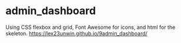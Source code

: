 # admin_dashboard

Using CSS flexbox and grid, Font Awesome for icons, and html for the skeleton.
https://lex23unwin.github.io/9admin_dashboard/ 
